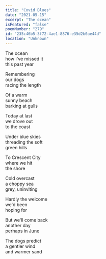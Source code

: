 ```yaml
---
title: "Covid Blues"
date: "2021-05-15"
excerpt: "The ocean"
isFeatured: "false"
poemNumber: "279"
id: "235c46b5-3f72-4ae1-8876-e35d2b0ae44d"
location: "Unknown"
---
```


The ocean  
 how I've missed it  
 this past year

Remembering  
 our dogs  
 racing the length

Of a warm  
 sunny beach  
 barking at gulls

Today at last  
 we drove out  
 to the coast

Under blue skies  
 threading the soft  
 green hills

To Crescent City  
 where we hit  
 the shore

Cold overcast  
 a choppy sea  
 grey, uninviting

Hardly the welcome  
 we'd been  
 hoping for

But we'll come back  
 another day  
 perhaps in June

The dogs predict  
 a gentler wind  
 and warmer sand
